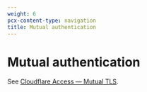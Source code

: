 ```yaml
---
weight: 6
pcx-content-type: navigation
title: Mutual authentication
---
```


# Mutual authentication

See [Cloudflare Access — Mutual TLS](https://developers.cloudflare.com/cloudflare-one/identity/devices/mutual-tls-authentication).